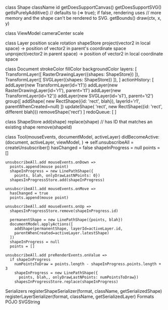 class Shape
  className
  id
  getDoesSupportCanvas()
  getDoesSupportSVG()
  getIsPurelyAdditive() // defaults to (=> true); if false, rendering uses
                        // more memory and the shape can't be rendered to SVG.
  getBounds()
  draw(ctx, x, y)


class ViewModel
  cameraCenter
  scale


class Layer
  position
  scale
  rotation
  shapeStore
  project(vector2 in local space) -> position of vector2 in parent's
    coordinate space
  unproject(vector2 in parent space) -> position of vector2 in local
    coordinate space


class Document
  strokeColor
  fillColor
  backgroundColor
  layers: [
    TransformLayer([
      RasterDrawingLayer({shapes: ShapeStore})
    ]),
    TransformLayer([
      SVGLayer({shapes: ShapeStore})
    ]),
  ]
  actionHistory: [
    addLayer(new TransformLayer(id='t1'))
    addLayer(new RasterDrawingLayer(id='r1'), parent='t1')
    addLayer(new TransformLayer(id='t2'))
    addLayer(new SVGLayer(id='s1'), parent='t2')
    group([
      addShape(
        new RectShape({id: 'rect', blah}), layerId='r1',
        parentWhenCreated=null)
    ])
    updateShape(
      'rect', new RectShape({id: 'rect', different blah}))
    removeShape('rect')
  ]
  redoQueue: [
  ]


class ShapeStore
  add(shape)
  replace(shape)  // has ID that matches an existing shape
  remove(shapeId)


class Tool(mouseEvents, documentModel, activeLayer)
  didBecomeActive: (document, activeLayer, viewModel, ) =>
    self.unsubscribeAll = createUnsubscriber()
    hasChanged = false
    shapeInProgress = null
    points = []

    unsubscribeAll.add mouseEvents.onDown =>
      points.append(mouse point)
      shapeInProgress = new LinePathShape({
        points, blah, onlyDrawLastNPoints: 0})
      shapesInProgressStore.add(shapeInProgress)

    unsubscribeAll.add mouseEvents.onMove =>
      hasChanged = true
      points.append(mouse point)

    unsubscribeAll.add mouseEvents.onUp =>
      shapesInProgressStore.remove(shapeInProgress.id)

      permanentShape = new LinePathShape({points, blah})
      documentModel.applyActions([
        addShape(permanentShape, layerId=activeLayer.id,
        parentWhenCreated=activeLayer.latestShape)
      ])
      shapeInProgress = null
      points = []

    unsubscribeAll.add preRenderEvents.onValue =>
      if shapeInProgress
        numPointsToDraw = points.length - shapeInProgress.points.length + 3
        shapeInProgress = new LinePathShape({
          points, blah,, onlyDrawLastNPoints: numPointsToDraw})
        shapesInProgressStore.replace(shapeInProgress)


Serializers
  registerShapeSerializer(format, className, getSerializedShape)
  registerLayerSerializer(format, className, getSerializedLayer)
  Formats
    POJO
    SVGString
